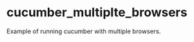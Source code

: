 cucumber_multiplte_browsers
===========================

Example of running cucumber with multiple browsers.
